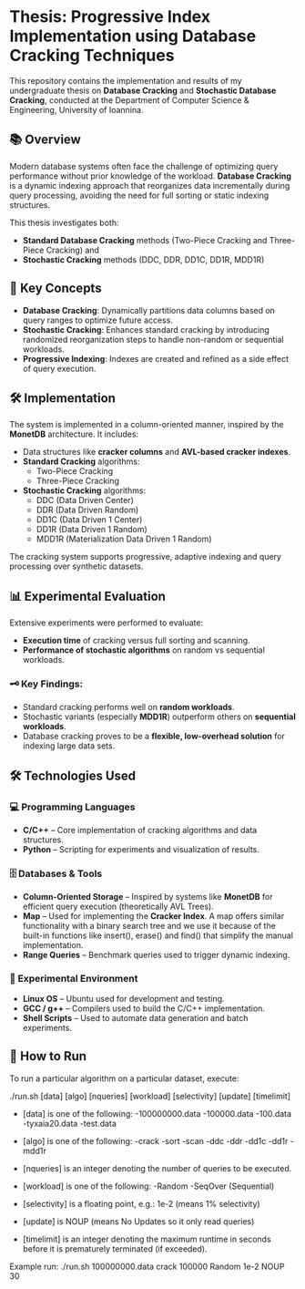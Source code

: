 # Thesis: Progressive Index Implementation using Database Cracking Techniques

This repository contains the implementation and results of my undergraduate thesis on **Database Cracking** and **Stochastic Database Cracking**, conducted at the Department of Computer Science & Engineering, University of Ioannina.

## 📚 Overview

Modern database systems often face the challenge of optimizing query performance without prior knowledge of the workload. **Database Cracking** is a dynamic indexing approach that reorganizes data incrementally during query processing, avoiding the need for full sorting or static indexing structures.

This thesis investigates both:
- **Standard Database Cracking** methods (Two-Piece Cracking and Three-Piece Cracking) and
- **Stochastic Cracking** methods (DDC, DDR, DD1C, DD1R, MDD1R)

## 🧠 Key Concepts

- **Database Cracking**: Dynamically partitions data columns based on query ranges to optimize future access.
- **Stochastic Cracking**: Enhances standard cracking by introducing randomized reorganization steps to handle non-random or sequential workloads.
- **Progressive Indexing**: Indexes are created and refined as a side effect of query execution.

## 🛠️ Implementation

The system is implemented in a column-oriented manner, inspired by the **MonetDB** architecture. It includes:
- Data structures like **cracker columns** and **AVL-based cracker indexes**.
- **Standard Cracking** algorithms:
  - Two-Piece Cracking
  - Three-Piece Cracking
- **Stochastic Cracking** algorithms:
  - DDC (Data Driven Center)
  - DDR (Data Driven Random)
  - DD1C (Data Driven 1 Center)
  - DD1R (Data Driven 1 Random)
  - MDD1R (Materialization Data Driven 1 Random)

The cracking system supports progressive, adaptive indexing and query processing over synthetic datasets.

## 📊 Experimental Evaluation

Extensive experiments were performed to evaluate:
- **Execution time** of cracking versus full sorting and scanning.
- **Performance of stochastic algorithms** on random vs sequential workloads.

### 🗝 Key Findings:
- Standard cracking performs well on **random workloads**.
- Stochastic variants (especially **MDD1R**) outperform others on **sequential workloads**.
- Database cracking proves to be a **flexible, low-overhead solution** for indexing large data sets.

## 🛠️ Technologies Used

### 💻 Programming Languages
- **C/C++** – Core implementation of cracking algorithms and data structures.
- **Python** – Scripting for experiments and visualization of results.

### 🗄️ Databases & Tools
- **Column-Oriented Storage** – Inspired by systems like **MonetDB** for efficient query execution (theoretically AVL Trees).
- **Map** – Used for implementing the **Cracker Index**. A map offers similar functionality with a binary search tree and we use it because of the built-in functions like insert(), erase() and find() that simplify the manual implementation.
- **Range Queries** – Benchmark queries used to trigger dynamic indexing.

### 🧪 Experimental Environment
- **Linux OS** – Ubuntu used for development and testing.
- **GCC / g++** – Compilers used to build the C/C++ implementation.
- **Shell Scripts** – Used to automate data generation and batch experiments.

## 🚀 How to Run
To run a particular algorithm on a particular dataset, execute:

./run.sh [data] [algo] [nqueries] [workload] [selectivity] [update] [timelimit]
- [data] is one of the following:
  -100000000.data
  -100000.data
  -100.data
  -tyxaia20.data
  -test.data

- [algo] is one of the following:
  -crack
  -sort
  -scan
  -ddc
  -ddr
  -dd1c
  -dd1r
  -mdd1r

- [nqueries] is an integer denoting the number of queries to be executed.

- [workload] is one of the following:
  -Random
  -SeqOver (Sequential)

- [selectivity] is a floating point, e.g.: 1e-2 (means 1% selectivity)

- [update] is NOUP (means No Updates so it only read queries)

- [timelimit] is an integer denoting the maximum runtime in seconds before it is prematurely terminated (if exceeded).

Example run:
./run.sh 100000000.data crack 100000 Random 1e-2 NOUP 30
